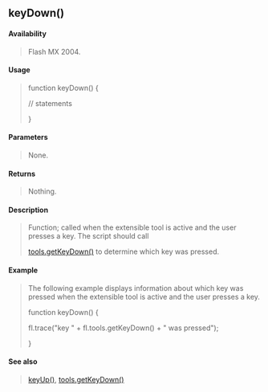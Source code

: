 ## keyDown()

#### Availability

> Flash MX 2004.

#### Usage

> function keyDown() {
>
> // statements
>
> }

#### Parameters

> None.

#### Returns

> Nothing.

#### Description

> Function; called when the extensible tool is active and the user presses a key. The script should call
>
> [tools.getKeyDown()](#_bookmark1112) to determine which key was pressed.

#### Example

> The following example displays information about which key was pressed when the extensible tool is active and the user presses a key.
>
> function keyDown() {
>
> fl.trace("key " + fl.tools.getKeyDown() + " was pressed");
>
> }

#### See also

> [keyUp()](#keyUp()), [tools.getKeyDown()](#_bookmark1112)

<span id="keyUp()" class="anchor"></span>
